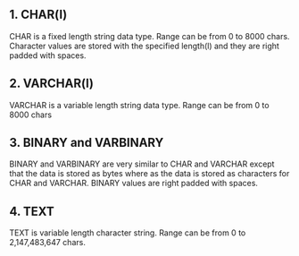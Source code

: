 
## 1. CHAR(l)
CHAR is a fixed length string data type. Range can be from 0 to 8000 chars. Character values are stored with the specified length(l) and they are right padded with spaces.

## 2. VARCHAR(l)
VARCHAR is a variable length string data type. Range can be from 0 to 8000 chars

## 3. BINARY and VARBINARY 
BINARY and VARBINARY are very similar to CHAR and VARCHAR except that the data is stored as bytes where as the data is stored as characters for CHAR and VARCHAR. BINARY values are right padded with spaces. 

## 4. TEXT 
TEXT is variable length character string. Range can be from 0 to 2,147,483,647 chars.

